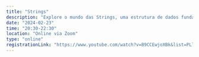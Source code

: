 ```yaml
---
title: "Strings"
description: "Explore o mundo das Strings, uma estrutura de dados fundamental para resolver problemas textuais. Aprenda técnicas e algoritmos para manipulação eficiente e criativa de textos!"
date: "2024-02-23"
time: "20:30-22:30"
location: "Online via Zoom"
type: "online"
registrationLink: "https://www.youtube.com/watch?v=B9CCEwjoXBk&list=PLl10TyPY67Jgbh4QdRlRKr-7PjB9i5hWg"
---
```

